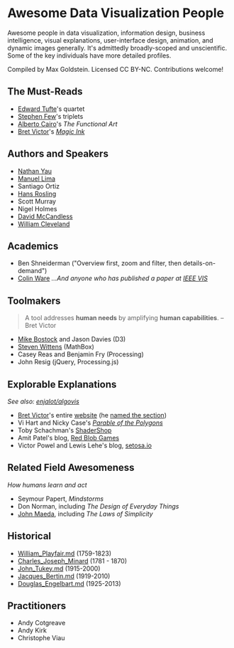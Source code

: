 # Awesome Data Visualization People
Awesome people in data visualization, information design, business
intelligence, visual explanations, user-interface design, animation, and
dynamic images generally. It's admittedly broadly-scoped and unscientific. Some
of the key individuals have more detailed profiles.

Compiled by Max Goldstein. Licensed CC BY-NC. Contributions welcome!

## The Must-Reads
* [Edward Tufte](Profiles/Edward_Tufte.md)'s quartet
* [Stephen Few](Profiles/Stephen_Few.md)'s triplets
* [Alberto Cairo](Profiles/Alberto_Cairo.md)'s _The Functional Art_
* [Bret Victor](Profiles/Bret_Victor.md)'s _[Magic Ink](http://worrydream.com/MagicInk/)_

## Authors and Speakers
* [Nathan Yau](Profiles/Nathan_Yau.md)
* [Manuel Lima](Profiles/Manuel_Lima.md)
* Santiago Ortiz
* [Hans Rosling](Profiles/Hans_Rosling.md)
* Scott Murray
* Nigel Holmes
* [David McCandless](Profiles/David_McCandless.md)
* [William Cleveland](Profiles/William_Cleveland.md)

## Academics
* Ben Shneiderman ("Overview first, zoom and filter, then details-on-demand")
* [Colin Ware](Profiles/Colin_Ware.md)
_...And anyone who has published a paper at [IEEE VIS](http://ieeevis.org/)_

## Toolmakers
> A tool addresses **human needs** by amplifying **human capabilities**. – Bret Victor
* [Mike Bostock](Profiles/Mike_Bostock.md) and Jason Davies (D3)
* [Steven Wittens](Profiles/Steven_Wittens.md) (MathBox)
* Casey Reas and Benjamin Fry (Processing)
* John Resig (jQuery, Processing.js)

## Explorable Explanations
_See also: [enjalot/algovis](https://github.com/enjalot/algovis/blob/master/README.md)_
* [Bret Victor](Profiles/Bret_Victor.md)'s entire [website](http://worrydream.com/) (he [named the section](http://worrydream.com/ExplorableExplanations/))
* Vi Hart and Nicky Case's _[Parable of the Polygons](http://ncase.me/polygons/)_
* Toby Schachman's [ShaderShop](http://tobyschachman.com/Shadershop/)
* Amit Patel's blog, [Red Blob Games](http://www.redblobgames.com/)
* Victor Powel and Lewis Lehe's blog, [setosa.io](setosa.io)

## Related Field Awesomeness
_How humans learn and act_
* Seymour Papert, _Mindstorms_
* Don Norman, including _The Design of Everyday Things_
* [John Maeda](Profiles/John_Maeda.md), including _The Laws of Simplicity_

## Historical
* [William_Playfair.md](Profiles/Historical/William_Playfair.md) (1759-1823)
* [Charles_Joseph_Minard](Profiles/Historical/Charles_Joseph_Minard.md) (1781 - 1870)
* [John_Tukey.md](Profiles/Historical/John_Tukey.md) (1915-2000)
* [Jacques_Bertin.md](Profiles/Historical/Jacques_Bertin.md) (1919-2010)
* [Douglas_Engelbart.md](Profiles/Historical/Douglas_Engelbart.md) (1925-2013)

## Practitioners
* Andy Cotgreave
* Andy Kirk
* Christophe Viau
